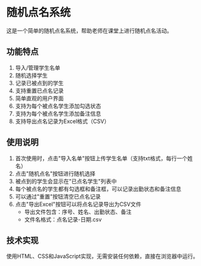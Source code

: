# 随机点名系统

这是一个简单的随机点名系统，帮助老师在课堂上进行随机点名活动。

## 功能特点

1. 导入/管理学生名单
2. 随机选择学生
3. 记录已被点到的学生
4. 支持重置已点名记录
5. 简单直观的用户界面
6. 支持为每个被点名学生添加勾选状态
7. 支持为每个被点名学生添加备注信息
8. 支持导出点名记录为Excel格式（CSV）

## 使用说明

1. 首次使用时，点击"导入名单"按钮上传学生名单（支持txt格式，每行一个姓名）
2. 点击"随机点名"按钮进行随机选择
3. 被点到的学生会显示在"已点名学生"列表中
4. 每个被点名的学生都有勾选框和备注框，可以记录出勤状态和备注信息
5. 可以通过"重置"按钮清空已点名记录
6. 点击"导出Excel"按钮可以将点名记录导出为CSV文件
   - 导出文件包含：序号、姓名、出勤状态、备注
   - 文件名格式：点名记录-日期.csv

## 技术实现

使用HTML、CSS和JavaScript实现，无需安装任何依赖，直接在浏览器中运行。 
